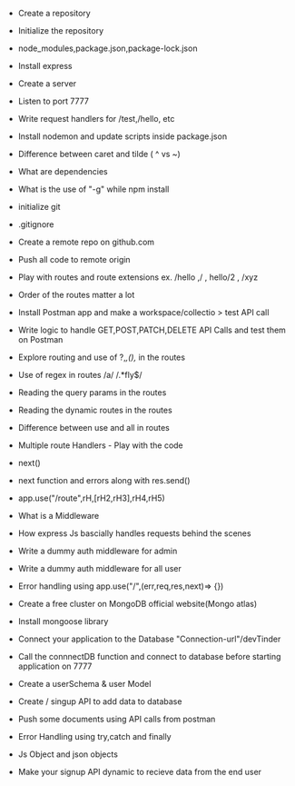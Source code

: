 - Create a repository
- Initialize the repository
- node_modules,package.json,package-lock.json
- Install express 
- Create a server
- Listen to port 7777
- Write request handlers for /test,/hello, etc
- Install nodemon and update scripts inside package.json
- Difference between caret and tilde ( ^ vs ~)
- What are dependencies
- What is the use of "-g" while npm install

- initialize git
- .gitignore
- Create a remote repo on github.com
- Push all code to remote origin
- Play with routes and route extensions ex. /hello ,/ , hello/2 , /xyz
- Order of the routes matter a lot
- Install Postman app and make a workspace/collectio > test API call
- Write logic to handle GET,POST,PATCH,DELETE API Calls and test them on Postman
- Explore routing and use of ?,*,(),* in the routes
- Use of regex in routes /a/ /.*fly$/
- Reading the query params in the routes
- Reading the dynamic routes in the routes
- Difference between use and all in routes
- Multiple route Handlers - Play with the code
- next()
- next function and errors along with res.send()
- app.use("/route",rH,[rH2,rH3],rH4,rH5)
- What is a Middleware
- How express Js bascially handles requests behind the scenes
- Write a dummy auth middleware for admin
- Write a dummy auth middleware for all user
- Error handling using app.use("/",(err,req,res,next)=> {})

- Create a free cluster on MongoDB official website(Mongo atlas)
- Install mongoose library
- Connect your application to the Database "Connection-url"/devTinder
- Call the connnectDB function and connect to database before starting application on 7777
- Create a userSchema & user Model
- Create / singup API to add data to database
- Push some documents using API calls from postman
- Error Handling using try,catch and finally

- Js Object and json objects
-  Make your signup API dynamic to recieve data from the end user